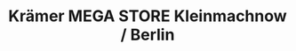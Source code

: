 ---
title: "Krämer MEGA STORE Kleinmachnow / Berlin"
url: /kleinmachnow/kraemer-mega-store-kleinmachnow-berlin/
shop: Sport
---